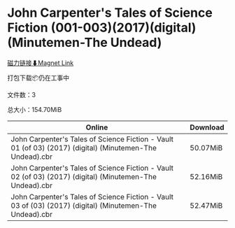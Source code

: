 # John Carpenter's Tales of Science Fiction (001-003)(2017)(digital)(Minutemen-The Undead)

[磁力链接⬇Magnet Link](magnet:?xt=urn:btih:66187d0d58ed960930a070441e4091b07e2fe61f&dn=John%20Carpenter%27s%20Tales%20of%20Science%20Fiction%20%28001-003%29%282017%29%28digital%29%28Minutemen-The%20Undead%29)

打包下载📦仍在工事中

文件数：3

总大小：154.70MiB

Online | Download
--- | ---
John Carpenter's Tales of Science Fiction - Vault 01 (of 03) (2017) (digital) (Minutemen-The Undead).cbr | 50.07MiB
John Carpenter's Tales of Science Fiction - Vault 02 (of 03) (2017) (digital) (Minutemen-The Undead).cbr | 52.16MiB
John Carpenter's Tales of Science Fiction - Vault 03 of (03) (2017) (digital) (Minutemen-The Undead).cbr | 52.47MiB